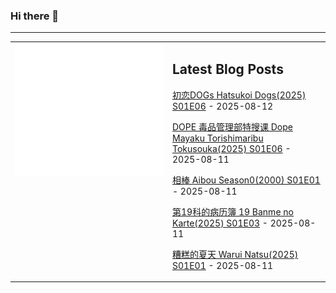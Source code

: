 ### Hi there 👋

<!--
**etng/etng** is a ✨ _special_ ✨ repository because its `README.md` (this file) appears on your GitHub profile.

Here are some ideas to get you started:

- 🔭 I’m currently working on ...
- 🌱 I’m currently learning ...
- 👯 I’m looking to collaborate on ...
- 🤔 I’m looking for help with ...
- 💬 Ask me about ...
- 📫 How to reach me: ...
- 😄 Pronouns: ...
- ⚡ Fun fact: ...
-->


---

<table>
<tr>
<td valign="top" width="50%">
<img src="metrics.svg" alt="Metric" />
</td>
<td valign="top" width="50%">

## Latest Blog Posts
<!-- blog start -->
[初恋DOGs Hatsukoi Dogs(2025) S01E06](http://www.fanxinzhui.com/rr/2630#S01E06) - 2025-08-12

[DOPE 毒品管理部特搜课 Dope Mayaku Torishimaribu Tokusouka(2025) S01E06](http://www.fanxinzhui.com/rr/2629#S01E06) - 2025-08-11

[相棒 Aibou Season0(2000) S01E01](http://www.fanxinzhui.com/rr/2642#S01E01) - 2025-08-11

[第19科的病历簿 19 Banme no Karte(2025) S01E03](http://www.fanxinzhui.com/rr/2638#S01E03) - 2025-08-11

[糟糕的夏天 Warui Natsu(2025) S01E01](http://www.fanxinzhui.com/rr/2641#S01E01) - 2025-08-11
<!-- blog end -->

</td></tr></table>

